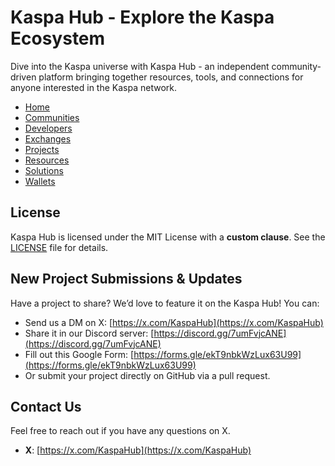 # Kaspa Hub - Explore the Kaspa Ecosystem
Dive into the Kaspa universe with Kaspa Hub - an independent community-driven platform bringing together resources, tools, and connections for anyone interested in the Kaspa network.
- [Home](https://kaspahub.github.io/)
- [Communities](https://kaspahub.github.io/communities/)
- [Developers](https://kaspahub.github.io/developers/)
- [Exchanges](https://kaspahub.github.io/exchanges/)
- [Projects](https://kaspahub.github.io/projects/)
- [Resources](https://kaspahub.github.io/resources/)
- [Solutions](https://kaspahub.github.io/solutions/)
- [Wallets](https://kaspahub.github.io/wallets/)

## License
Kaspa Hub is licensed under the MIT License with a **custom clause**. See the [LICENSE](LICENSE) file for details.

## New Project Submissions & Updates
Have a project to share? We’d love to feature it on the Kaspa Hub! You can:
- Send us a DM on X: [https://x.com/KaspaHub](https://x.com/KaspaHub)
- Share it in our Discord server: [https://discord.gg/7umFvjcANE](https://discord.gg/7umFvjcANE)
- Fill out this Google Form: [https://forms.gle/ekT9nbkWzLux63U99](https://forms.gle/ekT9nbkWzLux63U99)
- Or submit your project directly on GitHub via a pull request.

## Contact Us
Feel free to reach out if you have any questions on X.
- **X**: [https://x.com/KaspaHub](https://x.com/KaspaHub)
